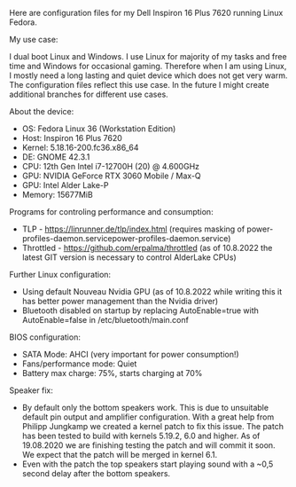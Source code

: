 Here are configuration files for my Dell Inspiron 16 Plus 7620 running Linux Fedora.

My use case: 

I dual boot Linux and Windows. I use Linux for majority of my tasks and free time and Windows for occasional gaming. Therefore when I am using Linux, I mostly need a long lasting and quiet device which does not get very warm. The configuration files reflect this use case. In the future I might create additional branches for different use cases.

About the device:
- OS: Fedora Linux 36 (Workstation Edition)
- Host: Inspiron 16 Plus 7620 
- Kernel: 5.18.16-200.fc36.x86_64 
- DE: GNOME 42.3.1 
- CPU: 12th Gen Intel i7-12700H (20) @ 4.600GHz
- GPU: NVIDIA GeForce RTX 3060 Mobile / Max-Q 
- GPU: Intel Alder Lake-P 
- Memory: 15677MiB 

Programs for controling performance and consumption:
- TLP - https://linrunner.de/tlp/index.html (requires masking of power-profiles-daemon.servicepower-profiles-daemon.service)
- Throttled - https://github.com/erpalma/throttled (as of 10.8.2022 the latest GIT version is necessary to control AlderLake CPUs)

Further Linux configuration:
- Using default Nouveau Nvidia GPU (as of 10.8.2022 while writing this it has better power management than the Nvidia driver)
- Bluetooth disabled on startup by replacing AutoEnable=true with AutoEnable=false in /etc/bluetooth/main.conf

BIOS configuration:
- SATA Mode: AHCI (very important for power consumption!)
- Fans/performance mode: Quiet
- Battery max charge: 75%, starts charging at 70%

Speaker fix:
- By default only the bottom speakers work. This is due to unsuitable default pin output and amplifier configuration.  With a great help from Philipp Jungkamp we created a kernel patch to fix this issue. The patch has been tested to build with kernels 5.19.2, 6.0 and higher. As of 19.08.2020 we are finishing testing the patch and will commit it soon. We expect that the patch will be merged in kernel 6.1.
- Even with the patch the top speakers start playing sound with a ~0,5 second delay after the bottom speakers.
